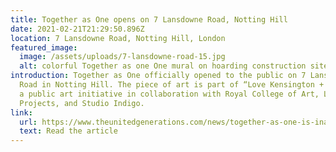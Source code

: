 ```yaml
---
title: Together as One opens on 7 Lansdowne Road, Notting Hill
date: 2021-02-21T21:29:50.896Z
location: 7 Lansdowne Road, Notting Hill, London
featured_image:
  image: /assets/uploads/7-lansdowne-road-15.jpg
  alt: colorful Together as one One mural on hoarding construction site
introduction: Together as One officially opened to the public on 7 Lansdowne
  Road in Notting Hill. The piece of art is part of “Love Kensington + Chelsea”,
  a public art initiative in collaboration with Royal College of Art, London
  Projects, and Studio Indigo.
link:
  url: https://www.theunitedgenerations.com/news/together-as-one-is-inaugurated-in-london/
  text: Read the article
---
```

